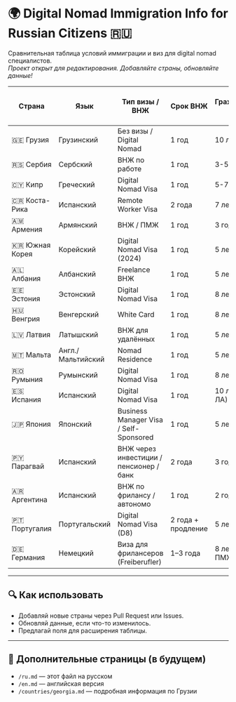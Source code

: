 # 🌍 Digital Nomad Immigration Info for Russian Citizens 🇷🇺

Сравнительная таблица условий иммиграции и виз для digital nomad специалистов.  
*Проект открыт для редактирования. Добавляйте страны, обновляйте данные!*

| Страна        | Язык       | Тип визы / ВНЖ        | Срок ВНЖ | Гражданство через | Налоги (%) | Мин. доход / мес. | Разрешена работа | С семьёй | Требуется юр. адрес | Требуется ИП / контракт | Стоимость жизни / мес. | Английский | Русское сообщество | Виза даёт доступ к Шенгену | Двойное гражданство | Официальный сайт |
|---------------|------------|------------------------|----------|--------------------|-------------|--------------------|------------------|-----------|----------------------|-------------------------|------------------------|------------|--------------------|---------------------------|-----------------------|------------------|
| 🇬🇪 Грузия     | Грузинский | Без визы / Digital Nomad | 1 год    | 10 лет             | 0% (<25k$)  | ~$2000             | ✅               | ✅         | ❌                   | ❌                      | ~$1000                 | 🟡 Средне   | ✅                | ❌                        | ✅ Разрешено          | [georgia.travel](https://georgia.travel/remote-work-from-georgia) |
| 🇷🇸 Сербия     | Сербский   | ВНЖ по работе          | 1 год    | 3-5 лет            | ~10%        | ~$1500             | ✅               | ✅         | ✅                   | ❌                      | ~$800                  | 🔴 Слабо    | ✅                | ❌                        | ✅ Разрешено          | [mup.gov.rs](http://www.mup.gov.rs/wps/portal/sr) |
| 🇨🇾 Кипр       | Греческий  | Digital Nomad Visa     | 1 год    | 5-7 лет            | 0-20%       | €2500              | ❌               | ✅         | ✅                   | ✅                      | ~€1500                 | 🟢 Хорошо   | ⚠️ Немного         | ✅                        | ❌ Не разрешено       | [cyprusdigitalnomadvisa.co](https://www.cyprusdigitalnomadvisa.co/) |
| 🇨🇷 Коста-Рика | Испанский  | Remote Worker Visa     | 2 года   | 7 лет              | ~15%        | $3000              | ❌               | ✅         | ✅                   | ✅                      | ~$1200                 | 🔴 Слабо    | ⚠️ Немного         | ❌                        | ✅ Разрешено          | [migracion.go.cr](https://migracion.go.cr/) |
| 🇦🇲 Армения    | Армянский  | ВНЖ / ПМЖ              | 1 год    | 3 года             | 0-20%       | Нет требований     | ✅               | ✅         | ❌                   | ❌                      | ~$800                  | 🟡 Средне   | ✅                | ❌                        | ✅ Разрешено          | [mfa.am](https://www.mfa.am/en/visa/) |
| 🇰🇷 Южная Корея| Корейский  | Digital Nomad Visa (2024) | 1 год | 5 лет              | 6–45%       | $2500              | ✅               | ✅         | ✅                   | ✅                      | ~$1400                 | 🟢 Хорошо   | ⚠️ Немного         | ❌                        | ❌ Не разрешено       | [hikorea.go.kr](https://www.hikorea.go.kr/Main.pt) |
| 🇦🇱 Албания    | Албанский  | Freelance ВНЖ          | 1 год    | 5 лет              | 0-15%       | ~$900              | ✅               | ✅         | ❌                   | ❌                      | ~$700                  | 🟡 Средне   | ⚠️ Немного         | ❌                        | ✅ Разрешено          | [e-albania.al](https://e-albania.al/) |
| 🇪🇪 Эстония    | Эстонский  | Digital Nomad Visa     | 1 год    | 8 лет              | ~20%        | €3504 (брутто)     | ❌               | ✅         | ✅                   | ✅                      | ~€1200                 | 🟢 Отлично  | ⚠️ Немного         | ✅                        | ❌ Не разрешено       | [nomadvisa.estonia.ee](https://nomadvisa.estonia.ee/) |
| 🇭🇺 Венгрия    | Венгерский | White Card             | 1 год    | 8 лет              | ~15%        | €2000              | ❌               | ✅         | ✅                   | ✅                      | ~€1000                 | 🟡 Средне   | ⚠️ Немного         | ✅                        | ❌ Не разрешено       | [enterhungary.gov.hu](https://enterhungary.gov.hu/) |
| 🇱🇻 Латвия     | Латышский  | ВНЖ для удалённых      | 1 год    | 5 лет              | ~23%        | €3000              | ✅ (ЕС компания) | ✅         | ✅                   | ✅                      | ~€1100                 | 🟢 Хорошо   | ⚠️ Немного         | ✅                        | ❌ Не разрешено       | [pmlp.gov.lv](https://www.pmlp.gov.lv/) |
| 🇲🇹 Мальта     | Англ./Мальтийский | Nomad Residence | 1 год    | 5 лет              | ~15%        | €2700              | ❌               | ✅         | ✅                   | ✅                      | ~€1500                 | 🟢 Отлично  | ⚠️ Немного         | ✅                        | ❌ Не разрешено       | [residencymalta.gov.mt](https://residencymalta.gov.mt/) |
| 🇷🇴 Румыния    | Румынский  | Digital Nomad Visa     | 1 год    | 8 лет              | ~10%        | €3700              | ✅               | ✅         | ✅                   | ✅                      | ~€1000                 | 🟡 Средне   | ⚠️ Немного         | ✅                        | ❌ Не разрешено       | [mae.ro](https://www.mae.ro/en) |
| 🇪🇸 Испания    | Испанский  | Digital Nomad Visa     | 1 год    | 10 лет (2 для ЛА)  | 19–24%      | €2316              | ✅               | ✅         | ✅                   | ✅                      | ~€1300                 | 🟢 Хорошо   | ✅                | ✅                        | ✅ Разрешено          | [sede.gob.es](https://sede.administracionespublicas.gob.es/) |
| 🇯🇵 Япония     | Японский   | Business Manager Visa / Self-Sponsored | 1 год    | 5 лет              | 5–20%       | ~$3000             | ✅               | ⚠️ Зависит от типа | ✅                   | ✅ (ИП или контракт)     | ~$1800                 | 🟡 Средне   | ⚠️ Немного         | ❌                        | ❌ Не разрешено       | [immigration.go.jp](https://www.moj.go.jp/isa/) |
| 🇵🇾 Парагвай    | Испанский  | ВНЖ через инвестиции / пенсионер / банк | 2 года   | 3 года             | 0–10%       | ~$1000             | ✅               | ✅         | ✅                   | ✅                      | ~$800                  | 🔴 Слабо    | ⚠️ Немного         | ❌                        | ✅ Разрешено          | [migraciones.gov.py](https://www.migraciones.gov.py/) |
| 🇦🇷 Аргентина   | Испанский  | ВНЖ по фрилансу / автономо | 1 год    | 2 года             | 5–35%       | ~$1000             | ✅               | ✅         | ✅                   | ✅                      | ~$1000                 | 🟡 Средне   | ✅                | ❌                        | ✅ Разрешено          | [migraciones.gov.ar](https://www.argentina.gob.ar/interior/migraciones) |
| 🇵🇹 Португалия | Португальский | Digital Nomad Visa (D8) | 2 года + продление | 5 лет              | ~15–25%     | €3040 (брутто)       | ✅               | ✅         | ✅                   | ✅                      | ~€1400                 | 🟢 Хорошо   | ✅                | ✅                        | ✅ Разрешено          | [vistos.mne.gov.pt](https://vistos.mne.gov.pt/) |
| 🇩🇪 Германия   | Немецкий      | Виза для фрилансеров (Freiberufler) | 1–3 года | 8 лет (3 для ПМЖ)   | ~25–45%     | €2500–3000            | ✅               | ✅         | ✅                   | ✅                      | ~€1500–2000            | 🟡 Средне   | ✅                | ✅                        | ✅ Разрешено          | [make-it-in-germany.com](https://www.make-it-in-germany.com/) |






---

## 🔍 Как использовать

- Добавляй новые страны через Pull Request или Issues.
- Обновляй данные, если что-то изменилось.
- Предлагай поля для расширения таблицы.

---

## 📄 Дополнительные страницы (в будущем)

- `/ru.md` — этот файл на русском
- `/en.md` — английская версия
- `/countries/georgia.md` — подробная информация по Грузии
